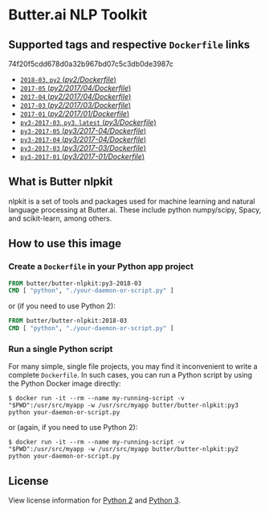 Butter.ai NLP Toolkit
=====================

## Supported tags and respective `Dockerfile` links
74f20f5cdd678d0a32b967bd07c5c3db0de3987c
-	[`2018-03`, `py2` (*py2/Dockerfile*)](https://github.com/butter/docker-butter-nlpkit/blob/74f20f5cdd678d0a32b967bd07c5c3db0de3987c/py2/Dockerfile)
-	[`2017-05` (*py2/2017/04/Dockerfile*)](https://github.com/butter/docker-butter-nlpkit/blob/16cfc18bff5f73f2b09ef527955aedd6ab0153d2/py2/2017-05/Dockerfile)
-	[`2017-04` (*py2/2017/04/Dockerfile*)](https://github.com/butter/docker-butter-nlpkit/blob/22e06981b57b9eb42d2b01f68c3ff48bd7dcf924/py2/2017-04/Dockerfile)
-	[`2017-03` (*py2/2017/03/Dockerfile*)](https://github.com/butter/docker-butter-nlpkit/blob/b1e5ad481f7d5e99f33fc9d0ad06bfe05a115f19/py2/2017-03/Dockerfile)
-	[`2017-01` (*py2/2017/01/Dockerfile*)](https://github.com/butter/docker-butter-nlpkit/blob/5eb7fae3b14a45e6ffcff4a683dd9d1790943459/py2/2017-01/Dockerfile)
-	[`py3-2017-03`, `py3`, `latest` (*py3/Dockerfile*)](https://github.com/butter/docker-butter-nlpkit/blob/74f20f5cdd678d0a32b967bd07c5c3db0de3987c/py3/Dockerfile)
-	[`py3-2017-05` (*py3/2017-04/Dockerfile*)](https://github.com/butter/docker-butter-nlpkit/blob/16cfc18bff5f73f2b09ef527955aedd6ab0153d2/py3/2017-05/Dockerfile)
-	[`py3-2017-04` (*py3/2017-04/Dockerfile*)](https://github.com/butter/docker-butter-nlpkit/blob/22e06981b57b9eb42d2b01f68c3ff48bd7dcf924/py3/2017-04/Dockerfile)
-	[`py3-2017-03` (*py3/2017-03/Dockerfile*)](https://github.com/butter/docker-butter-nlpkit/blob/b1e5ad481f7d5e99f33fc9d0ad06bfe05a115f19/py3/2017-03/Dockerfile)
-	[`py3-2017-01` (*py3/2017-01/Dockerfile*)](https://github.com/butter/docker-butter-nlpkit/blob/5eb7fae3b14a45e6ffcff4a683dd9d1790943459/py3/2017-01/Dockerfile)

## What is Butter nlpkit

nlpkit is a set of tools and packages used for machine learning and natural language processing at Butter.ai. These include python numpy/scipy, Spacy, and scikit-learn, among others.

## How to use this image

### Create a `Dockerfile` in your Python app project

```dockerfile
FROM butter/butter-nlpkit:py3-2018-03
CMD [ "python", "./your-daemon-or-script.py" ]
```

or (if you need to use Python 2):

```dockerfile
FROM butter/butter-nlpkit:2018-03
CMD [ "python", "./your-daemon-or-script.py" ]
```

### Run a single Python script

For many simple, single file projects, you may find it inconvenient to write a complete `Dockerfile`. In such cases, you can run a Python script by using the Python Docker image directly:

```console
$ docker run -it --rm --name my-running-script -v "$PWD":/usr/src/myapp -w /usr/src/myapp butter/butter-nlpkit:py3 python your-daemon-or-script.py
```

or (again, if you need to use Python 2):

```console
$ docker run -it --rm --name my-running-script -v "$PWD":/usr/src/myapp -w /usr/src/myapp butter/butter-nlpkit:py2 python your-daemon-or-script.py
```

## License

View license information for [Python 2](https://docs.python.org/2/license.html) and [Python 3](https://docs.python.org/3/license.html).
